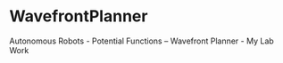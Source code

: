 WavefrontPlanner
================

Autonomous Robots - Potential Functions – Wavefront Planner - My Lab Work

